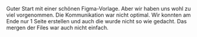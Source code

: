 Guter Start mit einer schönen Figma-Vorlage. Aber wir haben uns wohl zu viel vorgenommen. Die Kommunikation war nicht optimal. Wir konnten am Ende nur 1 Seite erstellen und auch die wurde nicht so wie gedacht. Das mergen der Files war auch nicht einfach.